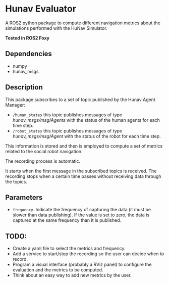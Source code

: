 # Hunav Evaluator

A ROS2 python package to compute different navigation metrics about the simulations performed with the HuNav Simulator.

**Tested in ROS2 Foxy** 


## Dependencies

* numpy
* hunav_msgs


## Description

This package subscribes to a set of topic published by the Hunav Agent Manager:

* ```/human_states``` this topic publishes messages of type *hunav_msgs/msg/Agents* with the status of the human agents for each time step.
* ```/robot_states``` this topic publishes messages of type *hunav_msgs/msg/Agent* with the status of the robot for each time step.
    
This information is stored and then is employed to compute a set of metrics related to the social robot navigation. 

The recording process is automatic. 

It starts when the first message in the subscribed topics is received.
The recording stops when a certain time passes without receiving data through the topics.


## Parameters

* ```frequency```. Indicate the frequency of capturing the data (it must be slower than data publishing). If the value is set to zero, the data is captured at the same frequency than it is published.


## TODO:

* Create a yaml file to select the metrics and frequency.
* Add a service to start/stop the recording so the user can decide when to record.
* Program a visual interface (probably a RViz panel) to configure the evaluation and the metrics to be computed.
* Think about an easy way to add new metrics by the user.


